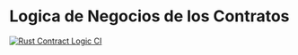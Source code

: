 # Logica de Negocios de los Contratos
[![Rust Contract Logic CI](https://github.com/TP-Seminario-de-Lenguajes-Rust-2025/contract-logic/actions/workflows/rust-ci.yml/badge.svg)](https://github.com/TP-Seminario-de-Lenguajes-Rust-2025/contract-logic/actions/workflows/rust-ci.yml)
